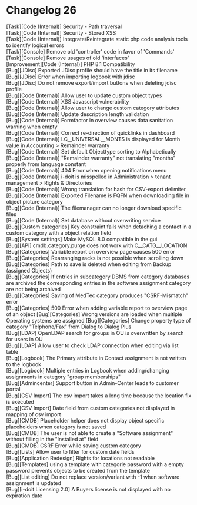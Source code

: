 # Changelog 26

[Task][Code (Internal)]        Security - Path traversal<br>
[Task][Code (Internal)]        Security - Stored XSS<br>
[Task][Code (Internal)]        Integrate/Reintegrate static php code analysis tools to identify logical errors<br>
[Task][Console]                Remove old 'controller' code in favor of 'Commands'<br>
[Task][Console]                Remove usages of old 'interfaces'<br>
[Improvement][Code (Internal)] PHP 8.1 Compatibility<br>
[Bug][JDisc]                   Exported JDisc profile should have the title in its filename<br>
[Bug][JDisc]                   Error when importing logbook with jdisc<br>
[Bug][JDisc]                   Do not remove export/import buttons when deleting jdisc profile<br>
[Bug][Code (Internal)]         Allow user to update custom object types<br>
[Bug][Code (Internal)]         XSS Javascript vulnerability<br>
[Bug][Code (Internal)]         Allow user to change custom category attributes<br>
[Bug][Code (Internal)]         Update description length validation<br>
[Bug][Code (Internal)]         Formfactor in overview causes data sanitation warning when empty<br>
[Bug][Code (Internal)]         Correct re-direction of quicklinks in dashboard<br>
[Bug][Code (Internal)]         LC__UNIVERSAL__MONTS is displayed for Month value in Accounting > Remainder warranty<br>
[Bug][Code (Internal)]         Set default Objecttype sorting to Alphabetically<br>
[Bug][Code (Internal)]         "Remainder warranty" not translating "months" properly from language constant<br>
[Bug][Code (Internal)]         404 Error when opening notifications menu<br>
[Bug][Code (Internal)]         i-doit is misspelled in Administration > tenant management > Rights & Directories<br>
[Bug][Code (Internal)]         Wrong translation for hash for CSV-export delimiter<br>
[Bug][Code (Internal)]         Exported Filename is FQFN when downloading file in object picture category<br>
[Bug][Code (Internal)]         The filemanager can no longer download specific files<br>
[Bug][Code (Internal)]         Set database without overwriting service<br>
[Bug][Custom categories]       Key constraint fails when detaching a contact in a custom category with a object relation field<br>
[Bug][System settings]         Make MySQL 8.0 compatible in the gui<br>
[Bug][API]                     cmdb.category.purge does not work with C__CATG__LOCATION<br>
[Bug][Categories]              Variable report on overview page causes 500 error<br>
[Bug][Categories]              Rearranging racks is not possible when scrolling down<br>
[Bug][Categories]              Path to save is deleted when editing from Backup (assigned Objects)<br>
[Bug][Categories]              If entries in subcategory DBMS from category databases are archived the corresponding entries in the software assignment category are not being archived<br>
[Bug][Categories]              Saving of MedTec category produces "CSRF-Mismatch" error<br>
[Bug][Categories]              500 Error when adding variable report to overview page of an object
[Bug][Categories]              Wrong versions are loaded when multiple Operating systems are assigned
[Bug][Categories]              Change property type of category "Telphone/Fax" from Dialog to Dialog Plus<br>
[Bug][LDAP]                    OpenLDAP search for groups in OU is overwritten by search for users in OU<br>
[Bug][LDAP]                    Allow user to check LDAP connection when editing via list table<br>
[Bug][Logbook]                 The Primary attribute in Contact assignment is not written to the logbook<br>
[Bug][Logbook]                 Multiple entries in Logbook when adding/changing assignments in category "group memberships"<br>
[Bug][Admincenter]             Support button in Admin-Center leads to customer portal<br>
[Bug][CSV Import]              The csv import takes a long time because the location fix is executed<br>
[Bug][CSV Import]              Date field from custom categories not displayed in mapping of csv import<br>
[Bug][CMDB]                    Placeholder helper does not display object specific placeholders when category is not saved<br>
[Bug][CMDB]                    The user is not able to create a "Software assignment" without filling in the "Installed at" field<br>
[Bug][CMDB]                    CSRF Error while saving custom category<br>
[Bug][Lists]                   Allow user to filter for custom date fields<br>
[Bug][Application Redesign]    Rights for locations not readable<br>
[Bug][Templates]               using a template with categorie password with a empty password prevents objects to be created from the template<br>
[Bug][List editing]            Do not replace version/variant with -1 when software assignment is updated<br>
[Bug][i-doit Licensing 2.0]    A Buyers license is not displayed with no expiration date<br>
